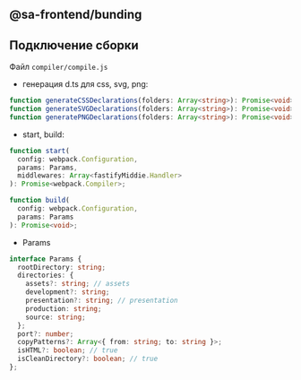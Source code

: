 ## @sa-frontend/bunding

## Подключение сборки

Файл `compiler/compile.js`

- генерация d.ts для css, svg, png:
```ts
function generateCSSDeclarations(folders: Array<string>): Promise<void>;
function generateSVGDeclarations(folders: Array<string>): Promise<void>; 
function generatePNGDeclarations(folders: Array<string>): Promise<void>;  
```

- start, build:
```ts
function start(
  config: webpack.Configuration,
  params: Params,
  middlewares: Array<fastifyMiddie.Handler>
): Promise<webpack.Compiler>;

function build(
  config: webpack.Configuration,
  params: Params
): Promise<void>;
```

- Params
```ts
interface Params {
  rootDirectory: string;
  directories: {
    assets?: string; // assets
    development?: string;
    presentation?: string; // presentation
    production: string;
    source: string;
  };
  port?: number;
  copyPatterns?: Array<{ from: string; to: string }>;
  isHTML?: boolean; // true
  isCleanDirectory?: boolean; // true
};
```